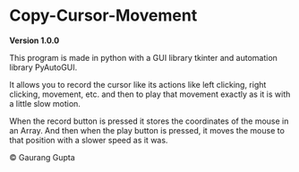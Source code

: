 # Copy-Cursor-Movement
**Version 1.0.0**

This program is made in python with a GUI library tkinter and automation library PyAutoGUI.

It allows you to record the cursor like its actions like left clicking, right clicking, movement, etc. and then to play that movement exactly as it is with a little slow motion.

When the record button is pressed it stores the coordinates of the mouse in an Array. And then when the play button is pressed, it moves the mouse to that position with a slower speed as it was.

© Gaurang Gupta
